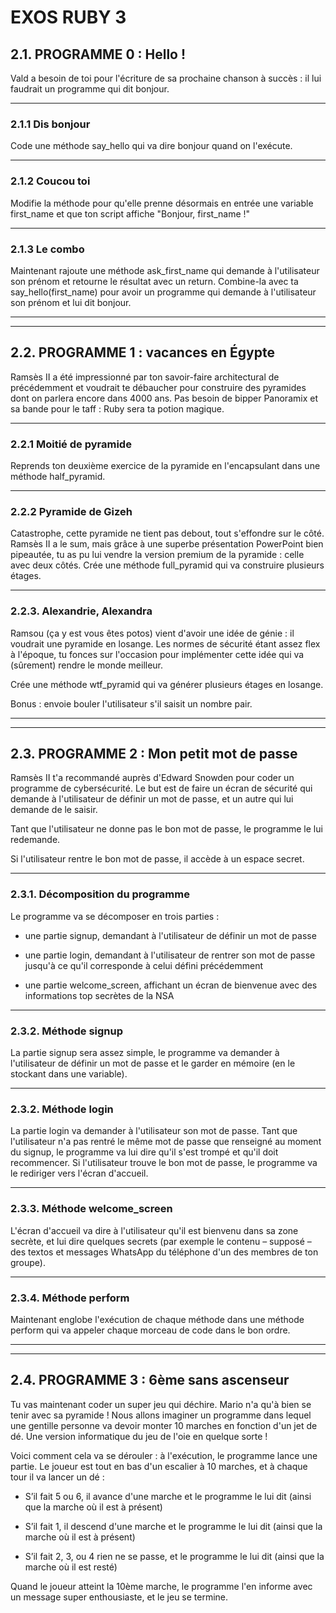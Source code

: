 # EXOS RUBY 3


## 2.1. PROGRAMME 0 : Hello !

Vald a besoin de toi pour l'écriture de sa prochaine chanson à succès : il lui faudrait un programme qui dit bonjour.

---------------

### 2.1.1 Dis bonjour

Code une méthode say_hello qui va dire bonjour quand on l'exécute.

---------------

### 2.1.2 Coucou toi

Modifie la méthode pour qu'elle prenne désormais en entrée une variable first_name et que ton script affiche "Bonjour, first_name !"

---------------

### 2.1.3 Le combo

Maintenant rajoute une méthode ask_first_name qui demande à l'utilisateur son prénom et retourne le résultat avec un return. Combine-la avec ta say_hello(first_name) pour avoir un programme qui demande à l'utilisateur son prénom et lui dit bonjour.

---------------
---------------

## 2.2. PROGRAMME 1 : vacances en Égypte

Ramsès II a été impressionné par ton savoir-faire architectural de précédemment et voudrait te débaucher pour construire des pyramides dont on parlera encore dans 4000 ans. Pas besoin de bipper Panoramix et sa bande pour le taff : Ruby sera ta potion magique.

---------------

### 2.2.1 Moitié de pyramide

Reprends ton deuxième exercice de la pyramide en l'encapsulant dans une méthode half_pyramid.

---------------

### 2.2.2 Pyramide de Gizeh

Catastrophe, cette pyramide ne tient pas debout, tout s'effondre sur le côté. Ramsès II a le sum, mais grâce à une superbe présentation PowerPoint bien pipeautée, tu as pu lui vendre la version premium de la pyramide : celle avec deux côtés. Crée une méthode full_pyramid qui va construire plusieurs étages.

---------------

### 2.2.3. Alexandrie, Alexandra

Ramsou (ça y est vous êtes potos) vient d'avoir une idée de génie : il voudrait une pyramide en losange. Les normes de sécurité étant assez flex à l'époque, tu fonces sur l'occasion pour implémenter cette idée qui va (sûrement) rendre le monde meilleur.

Crée une méthode wtf_pyramid qui va générer plusieurs étages en losange.

Bonus : envoie bouler l'utilisateur s'il saisit un nombre pair.

---------------
---------------

## 2.3. PROGRAMME 2 : Mon petit mot de passe

Ramsès II t'a recommandé auprès d'Edward Snowden pour coder un programme de cybersécurité. Le but est de faire un écran de sécurité qui demande à l'utilisateur de définir un mot de passe, et un autre qui lui demande de le saisir.

Tant que l'utilisateur ne donne pas le bon mot de passe, le programme le lui redemande.

Si l'utilisateur rentre le bon mot de passe, il accède à un espace secret.

---------------

### 2.3.1. Décomposition du programme

Le programme va se décomposer en trois parties :

- une partie signup, demandant à l'utilisateur de définir un mot de passe

- une partie login, demandant à l'utilisateur de rentrer son mot de passe jusqu'à ce qu'il corresponde à celui défini précédemment

- une partie welcome_screen, affichant un écran de bienvenue avec des informations top secrètes de la NSA

---------------

### 2.3.2. Méthode signup

La partie signup sera assez simple, le programme va demander à l'utilisateur de définir un mot de passe et le garder en mémoire (en le stockant dans une variable).

---------------

### 2.3.2. Méthode login

La partie login va demander à l'utilisateur son mot de passe. Tant que l'utilisateur n'a pas rentré le même mot de passe que renseigné au moment du signup, le programme va lui dire qu'il s'est trompé et qu'il doit recommencer. Si l'utilisateur trouve le bon mot de passe, le programme va le rediriger vers l'écran d'accueil.

---------------

### 2.3.3. Méthode welcome_screen

L'écran d'accueil va dire à l'utilisateur qu'il est bienvenu dans sa zone secrète, et lui dire quelques secrets (par exemple le contenu – supposé – des textos et messages WhatsApp du téléphone d'un des membres de ton groupe).

---------------

### 2.3.4. Méthode perform

Maintenant englobe l'exécution de chaque méthode dans une méthode perform qui va appeler chaque morceau de code dans le bon ordre.

---------------
---------------

## 2.4. PROGRAMME 3 : 6ème sans ascenseur

Tu vas maintenant coder un super jeu qui déchire. Mario n'a qu'à bien se tenir avec sa pyramide ! Nous allons imaginer un programme dans lequel une gentille personne va devoir monter 10 marches en fonction d'un jet de dé. Une version informatique du jeu de l'oie en quelque sorte !

Voici comment cela va se dérouler : à l'exécution, le programme lance une partie. Le joueur est tout en bas d'un escalier à 10 marches, et à chaque tour il va lancer un dé :

- S’il fait 5 ou 6, il avance d'une marche et le programme le lui dit (ainsi que la marche où il est à présent)

- S’il fait 1, il descend d'une marche et le programme le lui dit (ainsi que la marche où il est à présent)

- S’il fait 2, 3, ou 4 rien ne se passe, et le programme le lui dit (ainsi que la marche où il est resté)

Quand le joueur atteint la 10ème marche, le programme l'en informe avec un message super enthousiaste, et le jeu se termine.
